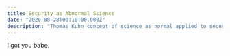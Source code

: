 ```yaml
---
title: Security as Abnormal Science 
date: "2020-08-28T00:10:00.000Z"
description: "Thomas Kuhn concept of science as normal applied to security engineering"
---
```


I got you babe.
